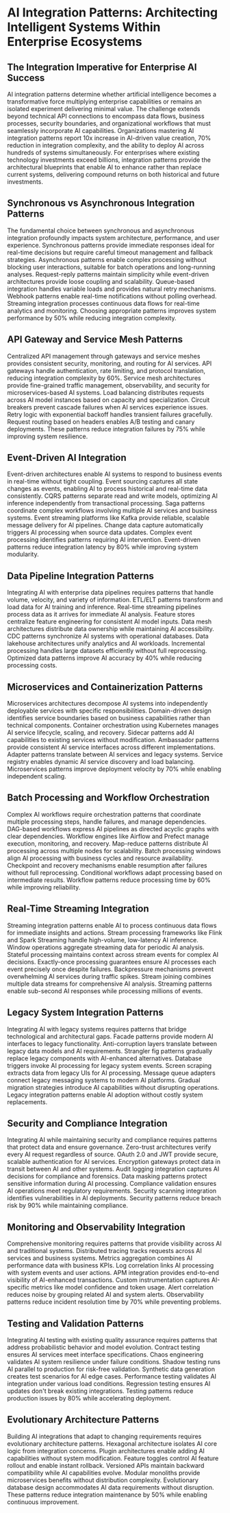 # AI Integration Patterns: Architecting Intelligent Systems Within Enterprise Ecosystems

## The Integration Imperative for Enterprise AI Success

AI integration patterns determine whether artificial intelligence becomes a transformative force multiplying enterprise capabilities or remains an isolated experiment delivering minimal value. The challenge extends beyond technical API connections to encompass data flows, business processes, security boundaries, and organizational workflows that must seamlessly incorporate AI capabilities. Organizations mastering AI integration patterns report 10x increase in AI-driven value creation, 70% reduction in integration complexity, and the ability to deploy AI across hundreds of systems simultaneously. For enterprises where existing technology investments exceed billions, integration patterns provide the architectural blueprints that enable AI to enhance rather than replace current systems, delivering compound returns on both historical and future investments.

## Synchronous vs Asynchronous Integration Patterns

The fundamental choice between synchronous and asynchronous integration profoundly impacts system architecture, performance, and user experience. Synchronous patterns provide immediate responses ideal for real-time decisions but require careful timeout management and fallback strategies. Asynchronous patterns enable complex processing without blocking user interactions, suitable for batch operations and long-running analyses. Request-reply patterns maintain simplicity while event-driven architectures provide loose coupling and scalability. Queue-based integration handles variable loads and provides natural retry mechanisms. Webhook patterns enable real-time notifications without polling overhead. Streaming integration processes continuous data flows for real-time analytics and monitoring. Choosing appropriate patterns improves system performance by 50% while reducing integration complexity.

## API Gateway and Service Mesh Patterns

Centralized API management through gateways and service meshes provides consistent security, monitoring, and routing for AI services. API gateways handle authentication, rate limiting, and protocol translation, reducing integration complexity by 60%. Service mesh architectures provide fine-grained traffic management, observability, and security for microservices-based AI systems. Load balancing distributes requests across AI model instances based on capacity and specialization. Circuit breakers prevent cascade failures when AI services experience issues. Retry logic with exponential backoff handles transient failures gracefully. Request routing based on headers enables A/B testing and canary deployments. These patterns reduce integration failures by 75% while improving system resilience.

## Event-Driven AI Integration

Event-driven architectures enable AI systems to respond to business events in real-time without tight coupling. Event sourcing captures all state changes as events, enabling AI to process historical and real-time data consistently. CQRS patterns separate read and write models, optimizing AI inference independently from transactional processing. Saga patterns coordinate complex workflows involving multiple AI services and business systems. Event streaming platforms like Kafka provide reliable, scalable message delivery for AI pipelines. Change data capture automatically triggers AI processing when source data updates. Complex event processing identifies patterns requiring AI intervention. Event-driven patterns reduce integration latency by 80% while improving system modularity.

## Data Pipeline Integration Patterns

Integrating AI with enterprise data pipelines requires patterns that handle volume, velocity, and variety of information. ETL/ELT patterns transform and load data for AI training and inference. Real-time streaming pipelines process data as it arrives for immediate AI analysis. Feature stores centralize feature engineering for consistent AI model inputs. Data mesh architectures distribute data ownership while maintaining AI accessibility. CDC patterns synchronize AI systems with operational databases. Data lakehouse architectures unify analytics and AI workloads. Incremental processing handles large datasets efficiently without full reprocessing. Optimized data patterns improve AI accuracy by 40% while reducing processing costs.

## Microservices and Containerization Patterns

Microservices architectures decompose AI systems into independently deployable services with specific responsibilities. Domain-driven design identifies service boundaries based on business capabilities rather than technical components. Container orchestration using Kubernetes manages AI service lifecycle, scaling, and recovery. Sidecar patterns add AI capabilities to existing services without modification. Ambassador patterns provide consistent AI service interfaces across different implementations. Adapter patterns translate between AI services and legacy systems. Service registry enables dynamic AI service discovery and load balancing. Microservices patterns improve deployment velocity by 70% while enabling independent scaling.

## Batch Processing and Workflow Orchestration

Complex AI workflows require orchestration patterns that coordinate multiple processing steps, handle failures, and manage dependencies. DAG-based workflows express AI pipelines as directed acyclic graphs with clear dependencies. Workflow engines like Airflow and Prefect manage execution, monitoring, and recovery. Map-reduce patterns distribute AI processing across multiple nodes for scalability. Batch processing windows align AI processing with business cycles and resource availability. Checkpoint and recovery mechanisms enable resumption after failures without full reprocessing. Conditional workflows adapt processing based on intermediate results. Workflow patterns reduce processing time by 60% while improving reliability.

## Real-Time Streaming Integration

Streaming integration patterns enable AI to process continuous data flows for immediate insights and actions. Stream processing frameworks like Flink and Spark Streaming handle high-volume, low-latency AI inference. Window operations aggregate streaming data for periodic AI analysis. Stateful processing maintains context across stream events for complex AI decisions. Exactly-once processing guarantees ensure AI processes each event precisely once despite failures. Backpressure mechanisms prevent overwhelming AI services during traffic spikes. Stream joining combines multiple data streams for comprehensive AI analysis. Streaming patterns enable sub-second AI responses while processing millions of events.

## Legacy System Integration Patterns

Integrating AI with legacy systems requires patterns that bridge technological and architectural gaps. Facade patterns provide modern AI interfaces to legacy functionality. Anti-corruption layers translate between legacy data models and AI requirements. Strangler fig patterns gradually replace legacy components with AI-enhanced alternatives. Database triggers invoke AI processing for legacy system events. Screen scraping extracts data from legacy UIs for AI processing. Message queue adapters connect legacy messaging systems to modern AI platforms. Gradual migration strategies introduce AI capabilities without disrupting operations. Legacy integration patterns enable AI adoption without costly system replacements.

## Security and Compliance Integration

Integrating AI while maintaining security and compliance requires patterns that protect data and ensure governance. Zero-trust architectures verify every AI request regardless of source. OAuth 2.0 and JWT provide secure, scalable authentication for AI services. Encryption gateways protect data in transit between AI and other systems. Audit logging integration captures AI decisions for compliance and forensics. Data masking patterns protect sensitive information during AI processing. Compliance validation ensures AI operations meet regulatory requirements. Security scanning integration identifies vulnerabilities in AI deployments. Security patterns reduce breach risk by 90% while maintaining compliance.

## Monitoring and Observability Integration

Comprehensive monitoring requires patterns that provide visibility across AI and traditional systems. Distributed tracing tracks requests across AI services and business systems. Metrics aggregation combines AI performance data with business KPIs. Log correlation links AI processing with system events and user actions. APM integration provides end-to-end visibility of AI-enhanced transactions. Custom instrumentation captures AI-specific metrics like model confidence and token usage. Alert correlation reduces noise by grouping related AI and system alerts. Observability patterns reduce incident resolution time by 70% while preventing problems.

## Testing and Validation Patterns

Integrating AI testing with existing quality assurance requires patterns that address probabilistic behavior and model evolution. Contract testing ensures AI services meet interface specifications. Chaos engineering validates AI system resilience under failure conditions. Shadow testing runs AI parallel to production for risk-free validation. Synthetic data generation creates test scenarios for AI edge cases. Performance testing validates AI integration under various load conditions. Regression testing ensures AI updates don't break existing integrations. Testing patterns reduce production issues by 80% while accelerating deployment.

## Evolutionary Architecture Patterns

Building AI integrations that adapt to changing requirements requires evolutionary architecture patterns. Hexagonal architecture isolates AI core logic from integration concerns. Plugin architectures enable adding AI capabilities without system modification. Feature toggles control AI feature rollout and enable instant rollback. Versioned APIs maintain backward compatibility while AI capabilities evolve. Modular monoliths provide microservices benefits without distribution complexity. Evolutionary database design accommodates AI data requirements without disruption. These patterns reduce integration maintenance by 50% while enabling continuous improvement.